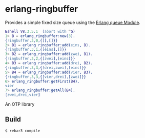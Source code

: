 erlang-ringbuffer
=====

Provides a simple fixed size queue using the [Erlang queue Module](http://erlang.org/doc/man/queue.html).

````erl
Eshell V8.3.5.1  (abort with ^G)
1> B = erlang_ringbuffer:new(3).
{ringbuffer,3,0,{[],[]}}
2> B1 = erlang_ringbuffer:add(eins, B).
{ringbuffer,3,1,{[eins],[]}}
3> B2 = erlang_ringbuffer:add(zwei, B1).
{ringbuffer,3,2,{[zwei],[eins]}}
4> B3 = erlang_ringbuffer:add(drei, B2).
{ringbuffer,3,3,{[drei,zwei],[eins]}}
5> B4 = erlang_ringbuffer:add(vier, B3).
{ringbuffer,3,3,{[vier,drei],[zwei]}}
6> erlang_ringbuffer:getFirst(B4).      
vier
7> erlang_ringbuffer:getAll(B4).  
[zwei,drei,vier]
````
An OTP library

Build
-----

    $ rebar3 compile
